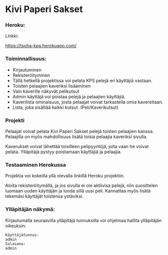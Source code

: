 # Kivi Paperi Sakset


### Heroku:
Linkki:

https://tsoha-kps.herokuapp.com/

### Toiminnallisuus:
* Kirjautuminen
* Rekisteröityminen
* Tällä hetkellä projektissa voi pelata KPS pelejä eri käyttäjiä vastaan.
* Toisten pelaajien kaveriksi lisääminen
* Vain kaverille näkyvät pelikutsut
* Admin käyttäjä voi poistaa pelejä ja pelaajien käyttäjiä.
* Kaverilista ominaisuus, josta pelaajat voivat tarkastella omia kavereitaan.
* Lista, joka sisältää kaikki kutsut. (Peli/Kaverikutsut)


### Projekti

Pelaajat voivat pelata Kivi Paperi Sakset pelejä toisten pelaajien kanssa. Pelaajilla on myös mahdollisuus lisätä toisia pelaajia kaveriksi sivulla.

Kaverukset voivat lähettää toisilleen pelipyyntöjä, joita vaan he voivat pelata.
Ylläpitäjä pystyy poistamaan käyttäjiä ja pelaajia. 


### Testaaminen Herokussa

Projektia voi kokeilla yllä olevalla linkillä Heroku projektiin.

Aloita rekisteröitymällä, ja jos sivulla ei ole aktiivisa pelejä, niin suosittelen luomaan uuden käyttäjän ja luoda sillä uusi peli. Kannattaa myös lisätä tekemäsi käyttäjät toistensa ystäviksi.


### Ylläpitäjän näkymä:

Kirjautumalla seuraavilla ylläpitäjä tunnuksilla voi ohjelmaa hallita ylläpitäjän oikeuksin:

```shell
Käyttäjätunnus:
admin
Salasana:
admin
````



